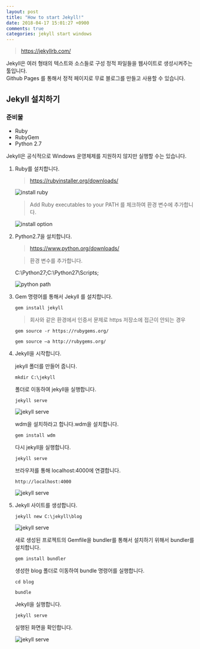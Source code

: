 ```yaml
---
layout: post
title: "How to start Jekyll!"
date: 2018-04-17 15:01:27 +0900
comments: true
categories: jekyll start windows
---
```


> <https://jekyllrb.com/>

Jekyll은 여러 형태의 텍스트와 소스들로 구성 정적 파일들을 웹사이트로 생성시켜주는 툴입니다.<br>
Github Pages 를 통해서 정적 페이지로 무료 블로그를 만들고 사용할 수 있습니다.<br>

Jekyll 설치하기
-------------

### 준비물

* Ruby
* RubyGem
* Python 2.7

Jekyll은 공식적으로 Windows 운영체제를 지원하지 않지만 실행할 수는 있습니다.


1. Ruby를 설치합니다.

    > <https://rubyinstaller.org/downloads/>
    
    ![install ruby]({{site.url}}/assets/jekyll/ruby1.png)
    
    > Add Ruby executables to your PATH 를 체크하여 환경 변수에 추가합니다.
    
    ![install option]({{site.url}}/assets/jekyll/ruby2.jpg)
   
2. Python2.7을 설치합니다.

    > <https://www.python.org/downloads/>
    
    > 환경 변수를 추가합니다.
    
    C:\Python27;C:\Python27\Scripts;
    
    ![python path]({{site.url}}/assets/jekyll/python1.png)
    
3. Gem 명령어를 통해서 Jekyll 를 설치합니다.

    `gem install jekyll`

    > 회사와 같은 환경에서 인증서 문제로 https 저장소에 접근이 안되는 경우
    
    `gem source -r https://rubygems.org/`<br>

    `gem source –a http://rubygems.org/`

4. Jekyll을 시작합니다.

    jekyll 폴더를 만들어 줍니다.
    
    `mkdir C:\jekyll`
    
    폴더로 이동하여 jekyll을 실행합니다.
    
    `jekyll serve`
    
    ![jekyll serve]({{site.url}}/assets/jekyll/jekyll1.jpg)
   
    wdm을 설치하라고 합니다.wdm을 설치합니다.
    
    `gem install wdm`
    
    다시 jekyll을 실행합니다.
    
    `jekyll serve`
    
    브라우저를 통해 localhost:4000에 연결합니다.
    
    `http://localhost:4000`
    
    ![jekyll serve]({{site.url}}/assets/jekyll/jekyll2.jpg)

5. Jekyll 사이트를 생성합니다.
        
    `jekyll new C:\jekyll\blog`
    
    ![jekyll serve]({{site.url}}/assets/jekyll/jekyll3.jpg)
        
    새로 생성된 프로젝트의 Gemfile을 bundler를 통해서 설치하기 위해서 bundler를 설치합니다.
    
    `gem install bundler`
    
    생성한 blog 폴더로 이동하여 bundle 명령어를 실행합니다.
    
    `cd blog`
    
    `bundle`
    
    Jekyll을 실행합니다.
    
    `jekyll serve`
    
    실행된 화면을 확인합니다.
    
    ![jekyll serve]({{site.url}}/assets/jekyll/jekyll4.jpg)
    
[python2.7]: https://www.python.org/downloads/
[tale-github]: https://github.com/chesterhow/tale
[jekyll-kor]: http://jekyllrb-ko.github.io/
[reference-site]: http://tech.whatap.io/2015/09/11/install-jekyll-on-windows/
[markdown]: https://gist.github.com/ihoneymon/652be052a0727ad59601